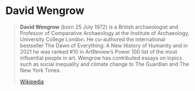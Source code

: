 # David Wengrow

> **David Wengrow** (born 25 July 1972) is a British archaeologist and Professor of Comparative Archaeology at the Institute of Archaeology, University College London. He co-authored the international bestseller The Dawn of Everything: A New History of Humanity and in 2021 he was ranked #10 in ArtReview’s Power 100 list of the most influential people in art. Wengrow has contributed essays on topics such as social inequality and climate change to The Guardian and The New York Times.
>
> [Wikipedia](https://en.wikipedia.org/wiki/David%20Wengrow)